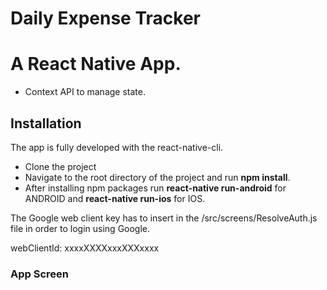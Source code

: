 # Daily Expense Tracker
# A React Native App.

 - Context API to manage state.

## Installation

  The app is fully developed with the react-native-cli. 
  
 - Clone the project
 - Navigate to the root directory of the project and run <b>npm install</b>.
 - After installing npm packages run <b>react-native run-android</b> for ANDROID and <b>react-native run-ios</b> for IOS.


 The Google web client key has to insert in the /src/screens/ResolveAuth.js file in order to login using Google.

webClientId: xxxxXXXXxxxXXXxxxx
  
### App Screen

